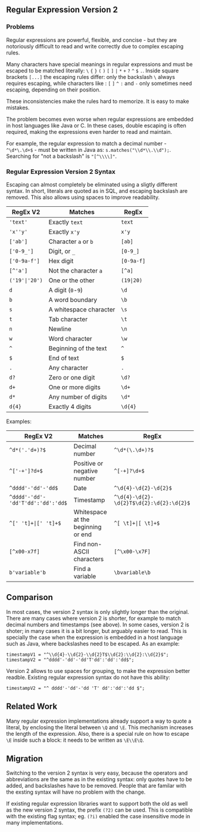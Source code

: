 ## Regular Expression Version 2

### Problems

Regular expressions are powerful, flexible, and concise -
but they are notoriously difficult to read and write correctly
due to complex escaping rules.

Many characters have special meanings in regular expressions 
and must be escaped to be matched literally:
`\` `{` `}` `(` `)` `[` `]` `|` `*` `+` `?` `^` `$` `.`.
Inside square brackets `[...]` the escaping rules differ: 
only the backslash `\` always requires escaping, 
while characters like : `[` `]` `^` `:` and `-` only sometimes need escaping,
depending on their position.

These inconsistencies make the rules hard to memorize. 
It is easy to make mistakes.

The problem becomes even worse when regular expressions are embedded
in host languages like Java or C. 
In these cases, double escaping is often required, 
making the expressions even harder to read and maintain.

For example, the regular expression to match a decimal number - `^\d*\.\d+$` -
must be written in Java as:
`s.matches("\\d*\\.\\d");`. Searching for "not a backslash" is `"[^\\\\]"`.

### Regular Expression Version 2 Syntax

Escaping can almost completely be eliminated using a sligtly different syntax.
In short, literals are quoted as in SQL, and escaping backslash are removed.
This also allows using spaces to improve readability.


| RegEx V2         | Matches                | RegEx     |
|------------------|------------------------|-----------|
| `'text'`         | Exactly `text`         | `text`    | 
| `'x''y'`         | Exactly `x'y`          | `x'y`     |
| `['ab']`         | Character `a` or `b`   | `[ab]`    |
| `['0-9_']`       | Digit, or `_`          | `[0-9_]`  |
| `['0-9a-f']`     | Hex digit              | `[0-9a-f]`|
| `[^'a']`         | Not the character `a`  | `[^a]`    |
| `('19'\|'20')`   | One or the other       | `(19\|20)`|
| `d`              | A digit (`0`-`9`)      | `\d`      |
| `b`              | A word boundary        | `\b`      |
| `s`              | A whitespace character | `\s`      |
| `t`              | Tab character          | `\t`      |
| `n`              | Newline                | `\n`      |
| `w`              | Word character         | `\w`      |
| `^`              | Beginning of the text  | `^`       |
| `$`              | End of text            | `$`       |
| `.`              | Any character          | `.`       |
| `d?`             | Zero or one digit      | `\d?`     |
| `d+`             | One or more digits     | `\d+`     |
| `d*`             | Any number of digits   | `\d*`     |
| `d{4}`           | Exactly 4 digits       | `\d{4}`   |

Examples:

| RegEx V2                          | Matches                            | RegEx                                    |
|-----------------------------------|------------------------------------|------------------------------------------|
| `^d*('.'d+)?$`                    | Decimal number                     | `^\d*(\.\d+)?$`                          |
| `^['-+']?d+$`                     | Positive or negative number        | `^[-+]?\d+$`                             |
| `^dddd'-'dd'-'dd$`                | Date                               | `^\d{4}-\d{2}-\d{2}$`                    |
| `^dddd'-'dd'-'dd'T'dd':'dd':'dd$` | Timestamp                          | `^\d{4}-\d{2}-\d{2}T$\d{2}:\d{2}:\d{2}$` |
| `^[' 't]+\|[' 't]+$`              | Whitespace at the beginning or end | `^[ \t]+\|[ \t]+$`                       |
| `[^x00-x7f]`                      | Find non-ASCII characters          | `[^\x00-\x7F]`                           |
| `b'variable'b`                    | Find a variable                    | `\bvariable\b`                           | 

## Comparison

In most cases, the version 2 syntax is only slightly longer than the original.
There are many cases where version 2 is shorter, for example to match decimal numbers
and timestamps (see above). 
In some cases, version 2 is shoter; 
in many cases it is a bit longer, but arguably easier to read.
This is specially the case when the expression is embedded in a host language such as Java,
where backslashes need to be escaped. As an example:

    timestampV1 = "^\\d{4}-\\d{2}-\\d{2}T$\\d{2}:\\d{2}:\\d{2}$";
    timestampV2 = "^dddd'-'dd'-'dd'T'dd':'dd':'dd$";
    
Version 2 allows to use spaces for grouping, to make the expression better readble. 
Existing regular expression syntax do not have this ability:

    timestampV2 = "^ dddd'-'dd'-'dd 'T' dd':'dd':'dd $";

## Related Work

Many regular expression implementations already support a way to quote a literal,
by enclosing the literal between `\Q` and `\E`. 
This mechanism increases the length of the expression.
Also, there is a special rule on how to escape `\E` inside
such a block: it needs to be written as `\E\\E\Q`.

## Migration

Switching to the version 2 syntax is very easy, because
the operators and abbreviations are the same as in the existing syntax:
only quotes have to be added, and backslashes have to be removed.
People that are familar with the exsting syntax will have no problem
with the change.

If existing regular expression libraries want to support both 
the old as well as the new version 2 syntax, the prefix `(?2)` can be used.
This is compatible with the existing flag syntax; 
eg. `(?i)` enabled the case insensitive mode in many implementations.

